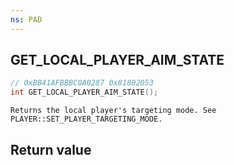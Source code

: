 ```yaml
---
ns: PAD
---
```

## GET_LOCAL_PLAYER_AIM_STATE

```c
// 0xBB41AFBBBC0A0287 0x81802053
int GET_LOCAL_PLAYER_AIM_STATE();
```

```
Returns the local player's targeting mode. See PLAYER::SET_PLAYER_TARGETING_MODE.
```

## Return value
